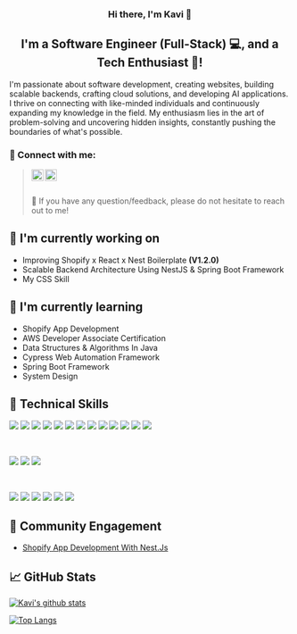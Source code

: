 <h3 align="center">
Hi there, I'm Kavi 👋
</h3>

<h2 align="center">
I'm a Software Engineer (Full-Stack) 💻, and a Tech Enthusiast 🚀!
</h2>

I'm passionate about software development, creating websites, building scalable backends, crafting cloud solutions, and developing AI applications. I thrive on connecting with like-minded individuals and continuously expanding my knowledge in the field. My enthusiasm lies in the art of problem-solving and uncovering hidden insights, constantly pushing the boundaries of what's possible.

### 🤝 Connect with me:

<blockquote>
  <a href="https://www.linkedin.com/in/kaviarasan-r/"><img align="left" src="https://raw.githubusercontent.com/yushi1007/yushi1007/main/images/linkedin.svg" alt="Yu Shi | LinkedIn" width="21px"/></a>
  <a href="https://instagram.com/kavi._.r26"><img align="left" src="https://raw.githubusercontent.com/yushi1007/yushi1007/main/images/instagram.svg" alt="Yu Shi | Instagram" width="21px"/></a>
  <br />
  <br />
  
  💬 If you have any question/feedback, please do not hesitate to reach out to me!
</blockquote>

## 🔭 I'm currently working on

- Improving Shopify x React x Nest Boilerplate **(V1.2.0)**
- Scalable Backend Architecture Using NestJS & Spring Boot Framework
- My CSS Skill

## 🌱 I'm currently learning

- Shopify App Development
- AWS Developer Associate Certification
- Data Structures & Algorithms In Java
- Cypress Web Automation Framework
- Spring Boot Framework
- System Design

## 💼 Technical Skills

![](https://img.shields.io/badge/Code-HTML5-informational?style=flat&logo=HTML5&color=E34F26)
![](https://img.shields.io/badge/Code-JavaScript-informational?style=flat&logo=JavaScript&color=F7DF1E)
![](https://img.shields.io/badge/Code-TypeScript-informational?style=flat&logo=TypeScript&color=336791)
![](https://img.shields.io/badge/Code-Java-informational?style=flat&logo=oracle)
![](https://img.shields.io/badge/Code-React-informational?style=flat&logo=react&color=61DAFB)
![](https://img.shields.io/badge/Code-Redux-informational?style=flat&logo=Redux&color=764ABC)
![](https://img.shields.io/badge/Code-Node-informational?style=flat&color=light-green)
![](https://img.shields.io/badge/Code-Next-informational?style=flat&logo=react&color=61DAFB)
![](https://img.shields.io/badge/Code-Express-informational?style=flat&logo=express)
![](https://img.shields.io/badge/Code-Nest-informational?logo=&style=flat&color=CC342D)
![](https://img.shields.io/badge/Code-Prisma-informational?style=flat&logo=PostgreSQL&color=336791)
![](https://img.shields.io/badge/Code-SQL-informational?style=flat&logo=SQLite&color=003B57)
![](https://img.shields.io/badge/Code-MongoDb-informational?style=flat&logo=mongodb&color=green)

<!--![](https://img.shields.io/badge/Code-SpringBoot-informational?style=flat&logo=spring-boot&color=green) 
![](https://img.shields.io/badge/Tools-Cypress-informational?style=flat&logo=kafka&color=orange)
![](https://img.shields.io/badge/Tools-Jest-informational?style=flat&logo=kafka&color=orange)
![](https://img.shields.io/badge/Tools-Microservices-informational?style=flat&logo=kafka&color=orange)
![](https://img.shields.io/badge/Tools-Kafka-informational?style=flat&logo=kafka&color=orange)
![](https://img.shields.io/badge/Tools-Redis-informational?style=flat&logo=kafka&color=orange)
-->

</br>

![](https://img.shields.io/badge/Style-MUI-informational?style=flat&logo=Mui&color=white)
![](https://img.shields.io/badge/Style-CSS3-informational?style=flat&logo=CSS3&color=1572B6)
![](https://img.shields.io/badge/Style-styled--components-informational?style=flat&logo=styled-components&color=DB7093)

</br>

![](https://img.shields.io/badge/Tools-AWS-informational?style=flat&logo=AWS&color=orange)
![](https://img.shields.io/badge/Tools-NPM-informational?style=flat&logo=NPM&color=CB3837)
![](https://img.shields.io/badge/Tools-Heroku-informational?style=flat&logo=Heroku&color=430098)
![](https://img.shields.io/badge/Tools-Netlify-informational?style=flat&logo=netlify&color=00C7B7)
![](https://img.shields.io/badge/Tools-Git-informational?style=flat&logo=Git&color=F05032)
![](https://img.shields.io/badge/Tools-GitHub-informational?style=flat&logo=GitHub&color=181717)

<!-- ## 📝 Latest Blog Posts -->

## 💬 Community Engagement

- [Shopify App Development With Nest.Js](https://community.shopify.com/c/shopify-apps/shopify-app-development-with-nest-js/m-p/2228384/highlight/true#M68252)

## 📈 GitHub Stats 

[![Kavi's github stats](https://github-readme-stats.vercel.app/api?username=Kaviarasan-R)](https://github.com/Kaviarasan-R)

[![Top Langs](https://github-readme-stats.vercel.app/api/top-langs/?username=Kaviarasan-R&layout=compact)](https://github.com/Kaviarasan-R)

